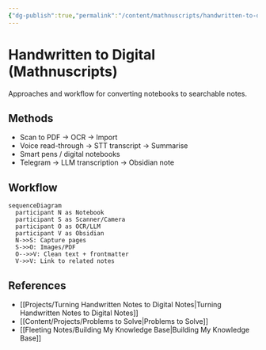 ```yaml
---
{"dg-publish":true,"permalink":"/content/mathnuscripts/handwritten-to-digital-mathnuscripts/","noteIcon":"2"}
---
```


# Handwritten to Digital (Mathnuscripts)

Approaches and workflow for converting notebooks to searchable notes.

## Methods
- Scan to PDF → OCR → Import
- Voice read-through → STT transcript → Summarise
- Smart pens / digital notebooks
- Telegram → LLM transcription → Obsidian note

## Workflow
```mermaid
sequenceDiagram
  participant N as Notebook
  participant S as Scanner/Camera
  participant O as OCR/LLM
  participant V as Obsidian
  N->>S: Capture pages
  S->>O: Images/PDF
  O-->>V: Clean text + frontmatter
  V->>V: Link to related notes
```

## References
- [[Projects/Turning Handwritten Notes to Digital Notes\|Turning Handwritten Notes to Digital Notes]]
- [[Content/Projects/Problems to Solve\|Problems to Solve]]
- [[Fleeting Notes/Building My Knowledge Base\|Building My Knowledge Base]]


